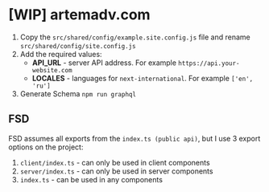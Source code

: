 # [WIP] artemadv.com

1. Copy the `src/shared/config/example.site.config.js` file and rename `src/shared/config/site.config.js`
2. Add the required values:
	- **API_URL** - server API address. For example `https://api.your-website.com`
	- **LOCALES** - languages for `next-international`. For example `['en', 'ru']`
3. Generate Schema `npm run graphql`

## FSD
FSD assumes all exports from the `index.ts (public api)`, but I use 3 export options on the project:

1. `client/index.ts` - can only be used in client components
2. `server/index.ts` - can only be used in server components
3. `index.ts` - can be used in any components